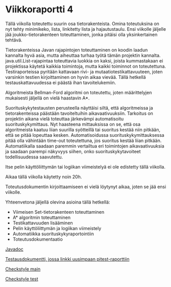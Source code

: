 # Viikkoraportti 4

Tällä viikolla toteutettu suurin osa tietorakenteista. Omina toteutuksina on nyt tehty minimikeko, lista, linkitetty lista ja hajautustaulu.
Ensi viikolle jäljelle jää joukko-tietorakenteen toteuttaminen, jonka pitäisi olla yksinkertainen tehtävä. 

Tietorakenteissa Javan rajapintojen toteuttaminen on koodin laadun kannalta hyvä asia, mutta aiheuttaa turhaa työtä tämän projektin kannalta.
java.util.List-rajapintaa toteuttavia luokkia on kaksi, joista kummastakaan ei projektissa käytetä kaikkia toimintoja, mutta kaikki toiminnot on toteutettuna.
Testiraporteissa pyritään kattavaan rivi- ja mutaatiotestikattavuuteen, joten varsinkin testien kirjoittaminen on hyvin aikaa vievää. Tällä hetkellä testauskattavuudessa ei päästä ihan tavoitelukemiin.

Algoritmeista Bellman-Ford algoritmi on toteutettu, joten määrittelyjen mukaisesti jäljellä on vielä haastavin A*. 

Suorituskykytestausten perusteella näyttäisi siltä, että algoritmeissa ja tietorakenteissa päästään tavoiteltuihin aikavaativuuksiin.
Tarkoitus on projektin aikana vielä toteuttaa järkevämpi automatisoitu suorituskykymittaus. Nyt haasteena mittauksissa on se, että osa algoritmeista kaatuu liian suurilla syötteillä tai suoritus kestää niin pitkään, että se pitää lopeuttaa kesken.
Automatisoidussa suorituskykymittauksessa pitää olla vähintään time-out toteutettuna, jos suoritus kestää liian pitkään. Automatiikalla saadaan paremmin vertailtua eri toimintojen aikavaativuuksia ja saadaan parempi näkyvyys siihen, onko suorituskykytavoiteet todellisuudessa saavutettu. 

Itse pelin käyttöliittymän tai logiikan viimeistelyä ei ole edistetty tällä viikolla. 

Aikaa tällä viikolla käytetty noin 20h. 

Toteutusdokumentin kirjoittaamiseen ei vielä löytynyt aikaa, joten se jää ensi viikolle. 

Yhteenvetona jäljellä olevina asioina tällä hetkellä:
 - Viimeisen Set-tietorakenteen toteuttaminen
 - A* algoritmin toteuttaminen
 - Testikattavuuden lisääminen
 - Pelin käyttöliittymän ja logiikan viimeistely
 - Automatiikka suorituskykyraportointiin
 - Toteutusdokumentaatio

[Javadoc](http://htmlpreview.github.io/?https://github.com/lauripaatelainen/Shortest-Path-Challenge/blob/master/Shortest-Path-Challenge/build/docs/javadoc/index.html)

[Testausdokumentti, jossa linkki uusimpaan pitest-raporttiin](Testaus.md)

[Checkstyle main](https://htmlpreview.github.io/?https://github.com/lauripaatelainen/Shortest-Path-Challenge/blob/master/Shortest-Path-Challenge/build/reports/checkstyle/main.html)

[Checkstyle test](https://htmlpreview.github.io/?https://github.com/lauripaatelainen/Shortest-Path-Challenge/blob/master/Shortest-Path-Challenge/build/reports/checkstyle/test.html)
